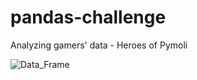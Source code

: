 # pandas-challenge
Analyzing gamers' data - Heroes of Pymoli


![Data_Frame](/Users/AliciaLy/Desktop/1.png)


